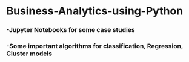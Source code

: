 # Business-Analytics-using-Python
### -Jupyter Notebooks for some case studies 
### -Some important algorithms for classification, Regression, Cluster models

